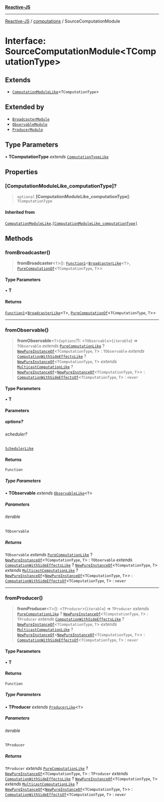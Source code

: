 [**Reactive-JS**](../../README.md)

***

[Reactive-JS](../../README.md) / [computations](../README.md) / SourceComputationModule

# Interface: SourceComputationModule\<TComputationType\>

## Extends

- [`ComputationModuleLike`](ComputationModuleLike.md)\<`TComputationType`\>

## Extended by

- [`BroadcasterModule`](../Broadcaster/interfaces/BroadcasterModule.md)
- [`ObservableModule`](../Observable/interfaces/ObservableModule.md)
- [`ProducerModule`](../Producer/interfaces/ProducerModule.md)

## Type Parameters

• **TComputationType** *extends* [`ComputationTypeLike`](ComputationTypeLike.md)

## Properties

### \[ComputationModuleLike\_computationType\]?

> `optional` **\[ComputationModuleLike\_computationType\]**: `TComputationType`

#### Inherited from

[`ComputationModuleLike`](ComputationModuleLike.md).[`[ComputationModuleLike_computationType]`](ComputationModuleLike.md#computationmodulelike_computationtype)

## Methods

### fromBroadcaster()

> **fromBroadcaster**\<`T`\>(): [`Function1`](../../functions/type-aliases/Function1.md)\<[`BroadcasterLike`](BroadcasterLike.md)\<`T`\>, [`PureComputationOf`](../type-aliases/PureComputationOf.md)\<`TComputationType`, `T`\>\>

#### Type Parameters

• **T**

#### Returns

[`Function1`](../../functions/type-aliases/Function1.md)\<[`BroadcasterLike`](BroadcasterLike.md)\<`T`\>, [`PureComputationOf`](../type-aliases/PureComputationOf.md)\<`TComputationType`, `T`\>\>

***

### fromObservable()

> **fromObservable**\<`T`\>(`options`?): \<`TObservable`\>(`iterable`) => `TObservable` *extends* [`PureComputationLike`](PureComputationLike.md) ? [`NewPureInstanceOf`](../type-aliases/NewPureInstanceOf.md)\<`TComputationType`, `T`\> : `TObservable` *extends* [`ComputationWithSideEffectsLike`](ComputationWithSideEffectsLike.md) ? [`NewPureInstanceOf`](../type-aliases/NewPureInstanceOf.md)\<`TComputationType`, `T`\> *extends* [`MulticastComputationLike`](MulticastComputationLike.md) ? [`NewPureInstanceOf`](../type-aliases/NewPureInstanceOf.md)\<[`NewPureInstanceOf`](../type-aliases/NewPureInstanceOf.md)\<`TComputationType`, `T`\>\> : [`ComputationWithSideEffectsOf`](../type-aliases/ComputationWithSideEffectsOf.md)\<`TComputationType`, `T`\> : `never`

#### Type Parameters

• **T**

#### Parameters

##### options?

###### scheduler?

[`SchedulerLike`](../../utils/interfaces/SchedulerLike.md)

#### Returns

`Function`

##### Type Parameters

• **TObservable** *extends* [`ObservableLike`](ObservableLike.md)\<`T`\>

##### Parameters

###### iterable

`TObservable`

##### Returns

`TObservable` *extends* [`PureComputationLike`](PureComputationLike.md) ? [`NewPureInstanceOf`](../type-aliases/NewPureInstanceOf.md)\<`TComputationType`, `T`\> : `TObservable` *extends* [`ComputationWithSideEffectsLike`](ComputationWithSideEffectsLike.md) ? [`NewPureInstanceOf`](../type-aliases/NewPureInstanceOf.md)\<`TComputationType`, `T`\> *extends* [`MulticastComputationLike`](MulticastComputationLike.md) ? [`NewPureInstanceOf`](../type-aliases/NewPureInstanceOf.md)\<[`NewPureInstanceOf`](../type-aliases/NewPureInstanceOf.md)\<`TComputationType`, `T`\>\> : [`ComputationWithSideEffectsOf`](../type-aliases/ComputationWithSideEffectsOf.md)\<`TComputationType`, `T`\> : `never`

***

### fromProducer()

> **fromProducer**\<`T`\>(): \<`TProducer`\>(`iterable`) => `TProducer` *extends* [`PureComputationLike`](PureComputationLike.md) ? [`NewPureInstanceOf`](../type-aliases/NewPureInstanceOf.md)\<`TComputationType`, `T`\> : `TProducer` *extends* [`ComputationWithSideEffectsLike`](ComputationWithSideEffectsLike.md) ? [`NewPureInstanceOf`](../type-aliases/NewPureInstanceOf.md)\<`TComputationType`, `T`\> *extends* [`MulticastComputationLike`](MulticastComputationLike.md) ? [`NewPureInstanceOf`](../type-aliases/NewPureInstanceOf.md)\<[`NewPureInstanceOf`](../type-aliases/NewPureInstanceOf.md)\<`TComputationType`, `T`\>\> : [`ComputationWithSideEffectsOf`](../type-aliases/ComputationWithSideEffectsOf.md)\<`TComputationType`, `T`\> : `never`

#### Type Parameters

• **T**

#### Returns

`Function`

##### Type Parameters

• **TProducer** *extends* [`ProducerLike`](ProducerLike.md)\<`T`\>

##### Parameters

###### iterable

`TProducer`

##### Returns

`TProducer` *extends* [`PureComputationLike`](PureComputationLike.md) ? [`NewPureInstanceOf`](../type-aliases/NewPureInstanceOf.md)\<`TComputationType`, `T`\> : `TProducer` *extends* [`ComputationWithSideEffectsLike`](ComputationWithSideEffectsLike.md) ? [`NewPureInstanceOf`](../type-aliases/NewPureInstanceOf.md)\<`TComputationType`, `T`\> *extends* [`MulticastComputationLike`](MulticastComputationLike.md) ? [`NewPureInstanceOf`](../type-aliases/NewPureInstanceOf.md)\<[`NewPureInstanceOf`](../type-aliases/NewPureInstanceOf.md)\<`TComputationType`, `T`\>\> : [`ComputationWithSideEffectsOf`](../type-aliases/ComputationWithSideEffectsOf.md)\<`TComputationType`, `T`\> : `never`
